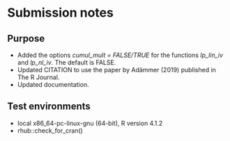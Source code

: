 # Submission notes

## Purpose

* Added the options *cumul_mult = FALSE/TRUE* for the functions *lp_lin_iv* and *lp_nl_iv*. The default is FALSE.
* Updated CITATION to use the paper by Adämmer (2019) published in The R Journal.
* Updated documentation.
  

## Test environments
* local x86_64-pc-linux-gnu (64-bit), R version 4.1.2
* rhub::check_for_cran()



